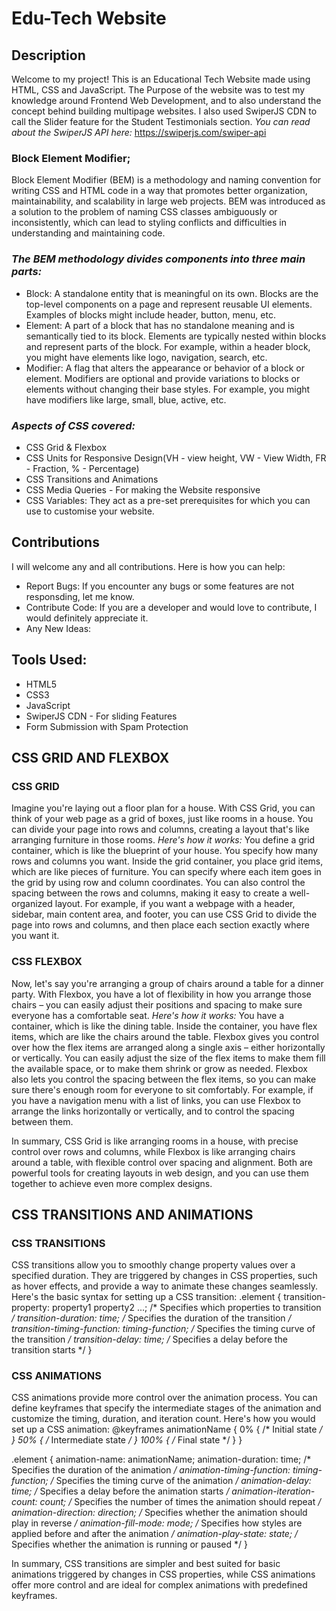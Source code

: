 # Edu-Tech Website 
## Description
Welcome to my project! This is an Educational Tech Website made using HTML, CSS and JavaScript. The Purpose of the website was to test my knowledge around Frontend Web Development, and to also understand the concept behind building multipage websites. I also used SwiperJS CDN to call the Slider feature for the Student Testimonials section. *You can read about the SwiperJS API here:* https://swiperjs.com/swiper-api
### Block Element Modifier; 
Block Element Modifier (BEM) is a methodology and naming convention for writing CSS and HTML code in a way that promotes better organization, maintainability, and scalability in large web projects. BEM was introduced as a solution to the problem of naming CSS classes ambiguously or inconsistently, which can lead to styling conflicts and difficulties in understanding and maintaining code. 
### *The BEM methodology divides components into three main parts:*
- Block: A standalone entity that is meaningful on its own. Blocks are the top-level components on a page and represent reusable UI elements. Examples of blocks might include header, button, menu, etc.
- Element: A part of a block that has no standalone meaning and is semantically tied to its block. Elements are typically nested within blocks and represent parts of the block. For example, within a header block, you might have elements like logo, navigation, search, etc.
- Modifier: A flag that alters the appearance or behavior of a block or element. Modifiers are optional and provide variations to blocks or elements without changing their base styles. For example, you might have modifiers like large, small, blue, active, etc.

### *Aspects of CSS covered:*
- CSS Grid & Flexbox
- CSS Units for Responsive Design(VH - view height, VW - View Width, FR - Fraction, % - Percentage)
- CSS Transitions and Animations
- CSS Media Queries - For making the Website responsive
- CSS Variables: They act as a pre-set prerequisites for which you can use to customise your website. 

## Contributions
I will welcome any and all contributions. Here is how you can help:
- Report Bugs: If you encounter any bugs or some features are not responsding, let me know.
- Contribute Code: If you are a developer and would love to contribute, I would definitely appreciate it.
- Any New Ideas: 

## Tools Used:
- HTML5
- CSS3
- JavaScript
- SwiperJS CDN - For sliding Features
- Form Submission with Spam Protection

## CSS GRID AND FLEXBOX
### CSS GRID
Imagine you're laying out a floor plan for a house. With CSS Grid, you can think of your web page as a grid of boxes, just like rooms in a house. You can divide your page into rows and columns, creating a layout that's like arranging furniture in those rooms.
*Here's how it works:*
You define a grid container, which is like the blueprint of your house. You specify how many rows and columns you want.
Inside the grid container, you place grid items, which are like pieces of furniture. You can specify where each item goes in the grid by using row and column coordinates.
You can also control the spacing between the rows and columns, making it easy to create a well-organized layout.
For example, if you want a webpage with a header, sidebar, main content area, and footer, you can use CSS Grid to divide the page into rows and columns, and then place each section exactly where you want it.

### CSS FLEXBOX
Now, let's say you're arranging a group of chairs around a table for a dinner party. With Flexbox, you have a lot of flexibility in how you arrange those chairs – you can easily adjust their positions and spacing to make sure everyone has a comfortable seat.
*Here's how it works:*
You have a container, which is like the dining table. Inside the container, you have flex items, which are like the chairs around the table.
Flexbox gives you control over how the flex items are arranged along a single axis – either horizontally or vertically.
You can easily adjust the size of the flex items to make them fill the available space, or to make them shrink or grow as needed.
Flexbox also lets you control the spacing between the flex items, so you can make sure there's enough room for everyone to sit comfortably.
For example, if you have a navigation menu with a list of links, you can use Flexbox to arrange the links horizontally or vertically, and to control the spacing between them.

In summary, CSS Grid is like arranging rooms in a house, with precise control over rows and columns, while Flexbox is like arranging chairs around a table, with flexible control over spacing and alignment. Both are powerful tools for creating layouts in web design, and you can use them together to achieve even more complex designs.

## CSS TRANSITIONS AND ANIMATIONS
### CSS TRANSITIONS
CSS transitions allow you to smoothly change property values over a specified duration. They are triggered by changes in CSS properties, such as hover effects, and provide a way to animate these changes seamlessly.
Here's the basic syntax for setting up a CSS transition:
.element {
    transition-property: property1 property2 ...; /* Specifies which properties to transition */
    transition-duration: time; /* Specifies the duration of the transition */
    transition-timing-function: timing-function; /* Specifies the timing curve of the transition */
    transition-delay: time; /* Specifies a delay before the transition starts */
}

### CSS ANIMATIONS
CSS animations provide more control over the animation process. You can define keyframes that specify the intermediate stages of the animation and customize the timing, duration, and iteration count.
Here's how you would set up a CSS animation:
@keyframes animationName {
    0% { /* Initial state */ }
    50% { /* Intermediate state */ }
    100% { /* Final state */ }
}

.element {
    animation-name: animationName;
    animation-duration: time; /* Specifies the duration of the animation */
    animation-timing-function: timing-function; /* Specifies the timing curve of the animation */
    animation-delay: time; /* Specifies a delay before the animation starts */
    animation-iteration-count: count; /* Specifies the number of times the animation should repeat */
    animation-direction: direction; /* Specifies whether the animation should play in reverse */
    animation-fill-mode: mode; /* Specifies how styles are applied before and after the animation */
    animation-play-state: state; /* Specifies whether the animation is running or paused */
}

In summary, CSS transitions are simpler and best suited for basic animations triggered by changes in CSS properties, while CSS animations offer more control and are ideal for complex animations with predefined keyframes.





